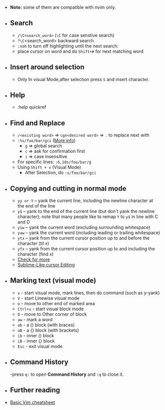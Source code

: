 - **Note:** some of them are compatible with nvim only.
- ## Search

  - `/\C<search_word>` (`\C` for case senstive search)
  - `?\C`<search_word> backward search
  - `:noh` to turn off highlighting until the next search:
  - place cursor on word and do `Shift+#` for next matching word

- ## Insert around selection

  - Only In visual Mode,after selection press `S` and insert character.

- ## Help

  - :help quickref

- ## Find and Replace

  - `/<existing word>` => `cgn<desired word>` => `.` to replace next <existing word> with <desired word>
  - `:%s/foo/bar/gci` ([More info](https://stackoverflow.com/a/61357487))
    - `g` => global search
    - `c` => ask for confirmation first
    - `i` => case insensitive
  - For specific lines: `:6,10s/foo/bar/g`
  - Using `Shift + v` (Visual Mode)
    - After Selection, do `:s/foo/bar/gci`

- ## Copying and cutting in normal mode

  - `yy or Y` – yank the current line, including the newline character at the end of the line
  - `y$` – yank to the end of the current line (but don't yank the newline character); note that many people like to remap `Y` to `y$` in line with C and D
  - `yiw` – yank the current word (excluding surrounding whitespace)
  - `yaw` – yank the current word (including leading or trailing whitespace)
  - `ytx` – yank from the current cursor position up to and before the character (til x)
  - `yfx` – yank from the current cursor position up to and including the character (find x)
  - [Check for more](https://vim.fandom.com/wiki/Copy,_cut_and_paste)
  - [ Sublime-Like cursor Editing ](https://stackoverflow.com/questions/11784408/vim-multiline-editing-like-in-sublimetext)
- ## Marking text (visual mode)
  - `v` - start visual mode, mark lines, then do command (such as y-yank)
  - `V` - start Linewise visual mode
  - `o` - move to other end of marked area
  - `Ctrl+v` - start visual block mode
  - `O` - move to Other corner of block
  - `aw` - mark a word
  - `ab` - a () block (with braces)
  - `aB` - a {} block (with brackets)
  - `ib` - inner () block
  - `iB` - inner {} block
  - `Esc` - exit visual mode

- ## Command History

  -press `q:` to open **Command History** and `:q` to close it.
  
- ## Further reading
- [Basic Vim cheatsheet](https://www.worldtimzone.com/res/vi.html)
